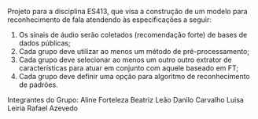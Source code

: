 Projeto para a disciplina ES413, que visa a construção de um modelo para reconhecimento de fala atendendo às especificações a seguir:
1. Os sinais de áudio serão coletados (recomendação forte) de bases de dados públicas;
2. Cada grupo deve utilizar ao menos um método de pré-processamento;
3. Cada grupo deve selecionar ao menos um outro outro extrator de características
para atuar em conjunto com aquele baseado em FT;
4. Cada grupo deve definir uma opção para algoritmo de reconhecimento de padrões.

Integrantes do Grupo:
Aline Forteleza
Beatriz Leão
Danilo Carvalho
Luisa Leiria
Rafael Azevedo
